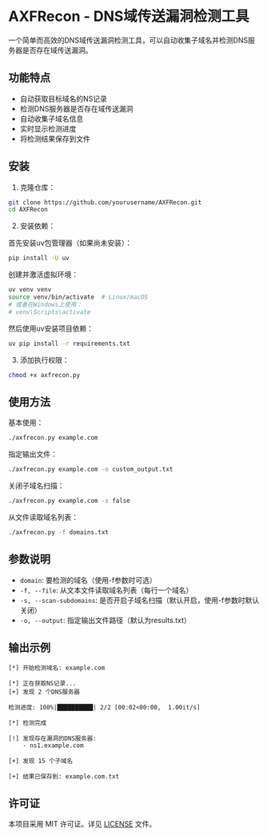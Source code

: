 # AXFRecon - DNS域传送漏洞检测工具

一个简单而高效的DNS域传送漏洞检测工具，可以自动收集子域名并检测DNS服务器是否存在域传送漏洞。

## 功能特点

- 自动获取目标域名的NS记录
- 检测DNS服务器是否存在域传送漏洞
- 自动收集子域名信息
- 实时显示检测进度
- 将检测结果保存到文件

## 安装

1. 克隆仓库：
```bash
git clone https://github.com/yourusername/AXFRecon.git
cd AXFRecon
```

2. 安装依赖：

首先安装uv包管理器（如果尚未安装）：
```bash
pip install -U uv
```

创建并激活虚拟环境：
```bash
uv venv venv
source venv/bin/activate  # Linux/macOS
# 或者在Windows上使用：
# venv\Scripts\activate
```

然后使用uv安装项目依赖：
```bash
uv pip install -r requirements.txt
```

3. 添加执行权限：
```bash
chmod +x axfrecon.py
```

## 使用方法

基本使用：
```bash
./axfrecon.py example.com
```

指定输出文件：
```bash
./axfrecon.py example.com -o custom_output.txt
```

关闭子域名扫描：
```bash
./axfrecon.py example.com -s false
```

从文件读取域名列表：
```bash
./axfrecon.py -f domains.txt
```

## 参数说明

- `domain`: 要检测的域名（使用-f参数时可选）
- `-f, --file`: 从文本文件读取域名列表（每行一个域名）
- `-s, --scan-subdomains`: 是否开启子域名扫描（默认开启，使用-f参数时默认关闭）
- `-o, --output`: 指定输出文件路径（默认为results.txt）

## 输出示例

```
[*] 开始检测域名: example.com

[*] 正在获取NS记录...
[+] 发现 2 个DNS服务器

检测进度: 100%|██████████| 2/2 [00:02<00:00,  1.00it/s]

[*] 检测完成

[!] 发现存在漏洞的DNS服务器:
    - ns1.example.com

[+] 发现 15 个子域名

[+] 结果已保存到: example.com.txt
```

## 许可证

本项目采用 MIT 许可证。详见 [LICENSE](LICENSE) 文件。